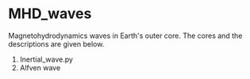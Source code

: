 # MHD_waves
Magnetohydrodynamics waves in Earth's outer core.
The cores and the descriptions are given below.
1.  Inertial_wave.py
2. Alfven wave
